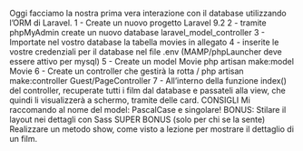 Oggi facciamo la nostra prima vera interazione con il database utilizzando l’ORM di Laravel.
1 - Create un nuovo progetto Laravel 9.2
2 - tramite phpMyAdmin create un nuovo database laravel_model_controller
3 - Importate nel vostro database la tabella movies in allegato
4 - inserite le vostre credenziali per il database nel file .env (MAMP/phpLauncher deve essere attivo per mysql)
5 - Create un model Movie
php artisan make:model Movie
6 - Create un controller che gestirà la rotta /
php artisan make:controller Guest/PageController
7 - All’interno della funzione index() del controller, recuperate tutti i film dal database e passateli alla view, che quindi li visualizzerà a schermo, tramite delle card.
CONSIGLI
Mi raccomando al nome del model: PascalCase e singolare!
BONUS:
Stilare il layout nei dettagli con Sass
SUPER BONUS (solo per chi se la sente)
Realizzare un metodo show, come visto a lezione per mostrare il dettaglio di un film.
